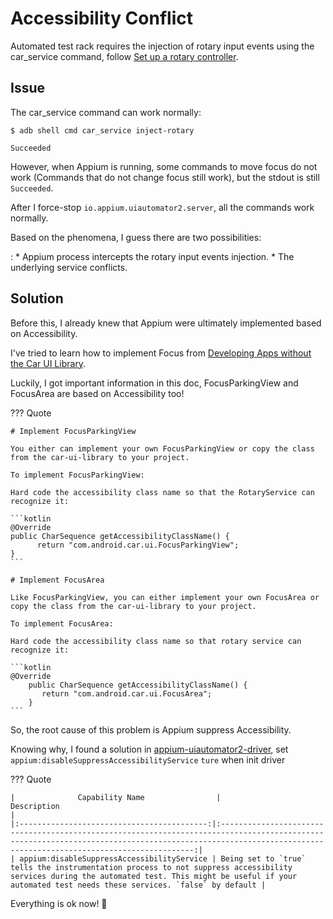 # Accessibility Conflict

Automated test rack requires the injection of rotary input events using the car_service command, follow [Set up a rotary controller](https://source.android.com/docs/automotive/hmi/rotary_controller/app_developers?hl=en).

## Issue

The car_service command can work normally:

<!-- termynal -->

```
$ adb shell cmd car_service inject-rotary

Succeeded
```

However, when Appium is running, some commands to move focus do not work 
(Commands that do not change focus still work), but the stdout is still `Succeeded`.

After I force-stop `io.appium.uiautomator2.server`, all the commands work normally.  

Based on the phenomena, I guess there are two possibilities:

:   * Appium process intercepts the rotary input events injection.
    * The underlying service conflicts.

## Solution

Before this, I already knew that Appium were ultimately implemented based on Accessibility.  

I've tried to learn how to implement Focus from [Developing Apps without the Car UI Library](https://source.android.google.cn/docs/automotive/hmi/rotary_controller/app_developers_no_carui).

Luckily, I got important information in this doc, FocusParkingView and FocusArea are based on Accessibility too!

??? Quote
    
    # Implement FocusParkingView

    You either can implement your own FocusParkingView or copy the class from the car-ui-library to your project.
    
    To implement FocusParkingView:
    
    Hard code the accessibility class name so that the RotaryService can recognize it:
    
    ```kotlin
    @Override
    public CharSequence getAccessibilityClassName() {
          return "com.android.car.ui.FocusParkingView";
    }
    ```
    
    # Implement FocusArea

    Like FocusParkingView, you can either implement your own FocusArea or copy the class from the car-ui-library to your project.
    
    To implement FocusArea:
    
    Hard code the accessibility class name so that rotary service can recognize it:

    ```kotlin
    @Override
        public CharSequence getAccessibilityClassName() {
           return "com.android.car.ui.FocusArea";
        }
    ```

So, the root cause of this problem is Appium suppress Accessibility.  

Knowing why, I found a solution in [appium-uiautomator2-driver](https://github.com/appium/appium-uiautomator2-driver), set `appium:disableSuppressAccessibilityService` `ture` when init driver  

??? Quote

    |              Capability Name	              |                                                                                                 Description                                                                                                  |
    |:------------------------------------------:|:------------------------------------------------------------------------------------------------------------------------------------------------------------------------------------------------------------:|
    | appium:disableSuppressAccessibilityService | Being set to `true` tells the instrumentation process to not suppress accessibility services during the automated test. This might be useful if your automated test needs these services. `false` by default |

Everything is ok now! 🎉
